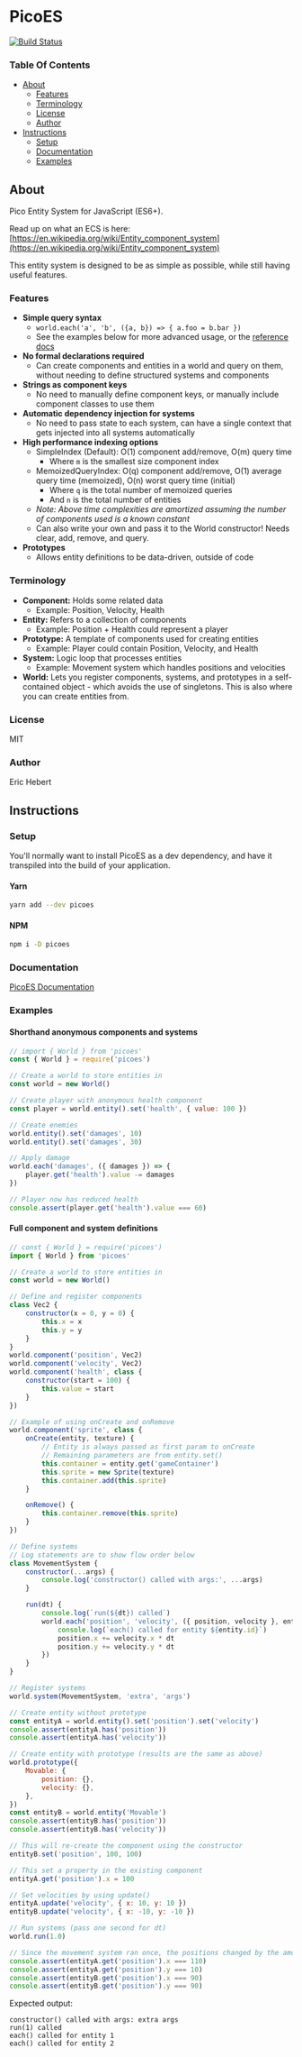 # PicoES

[![Build Status](https://travis-ci.org/ayebear/picoes.svg?branch=master)](https://travis-ci.org/ayebear/picoes)

### Table Of Contents

-   [About](#about)
    -   [Features](#features)
    -   [Terminology](#terminology)
    -   [License](#license)
    -   [Author](#author)
-   [Instructions](#instructions)
    -   [Setup](#setup)
    -   [Documentation](#documentation)
    -   [Examples](#examples)

## About

Pico Entity System for JavaScript (ES6+).

Read up on what an ECS is here: [https://en.wikipedia.org/wiki/Entity_component_system](https://en.wikipedia.org/wiki/Entity_component_system)

This entity system is designed to be as simple as possible, while still having useful features.

### Features

-   **Simple query syntax**
    -   `world.each('a', 'b', ({a, b}) => { a.foo = b.bar })`
	-   See the examples below for more advanced usage, or the [reference docs](https://ayebear.com/picoes/class/src/world.js~World.html#instance-method-each)
-   **No formal declarations required**
    -   Can create components and entities in a world and query on them, without needing to define structured systems and components
-   **Strings as component keys**
    -   No need to manually define component keys, or manually include component classes to use them
-   **Automatic dependency injection for systems**
    -   No need to pass state to each system, can have a single context that gets injected into all systems automatically
-   **High performance indexing options**
    -   SimpleIndex (Default): O(1) component add/remove, O(m) query time
        -   Where `m` is the smallest size component index
    -   MemoizedQueryIndex: O(q) component add/remove, O(1) average query time (memoized), O(n) worst query time (initial)
        -   Where `q` is the total number of memoized queries
        -   And `n` is the total number of entities
    -   _Note: Above time complexities are amortized assuming the number of components used is a known constant_
    -   Can also write your own and pass it to the World constructor! Needs clear, add, remove, and query.
-   **Prototypes**
    -   Allows entity definitions to be data-driven, outside of code

### Terminology

-   **Component:** Holds some related data
    -   Example: Position, Velocity, Health
-   **Entity:** Refers to a collection of components
    -   Example: Position + Health could represent a player
-   **Prototype:** A template of components used for creating entities
    -   Example: Player could contain Position, Velocity, and Health
-   **System:** Logic loop that processes entities
    -   Example: Movement system which handles positions and velocities
-   **World:** Lets you register components, systems, and prototypes in a self-contained object - which avoids the use of singletons. This is also where you can create entities from.

### License

MIT

### Author

Eric Hebert

## Instructions

### Setup

You'll normally want to install PicoES as a dev dependency, and have it transpiled into the build of your application.

#### Yarn

```bash
yarn add --dev picoes
```

#### NPM

```bash
npm i -D picoes
```

### Documentation

[PicoES Documentation](https://ayebear.com/picoes)

### Examples

#### Shorthand anonymous components and systems

```javascript
// import { World } from 'picoes'
const { World } = require('picoes')

// Create a world to store entities in
const world = new World()

// Create player with anonymous health component
const player = world.entity().set('health', { value: 100 })

// Create enemies
world.entity().set('damages', 10)
world.entity().set('damages', 30)

// Apply damage
world.each('damages', ({ damages }) => {
	player.get('health').value -= damages
})

// Player now has reduced health
console.assert(player.get('health').value === 60)
```

#### Full component and system definitions

```javascript
// const { World } = require('picoes')
import { World } from 'picoes'

// Create a world to store entities in
const world = new World()

// Define and register components
class Vec2 {
	constructor(x = 0, y = 0) {
		this.x = x
		this.y = y
	}
}
world.component('position', Vec2)
world.component('velocity', Vec2)
world.component('health', class {
	constructor(start = 100) {
		this.value = start
	}
})

// Example of using onCreate and onRemove
world.component('sprite', class {
	onCreate(entity, texture) {
		// Entity is always passed as first param to onCreate
		// Remaining parameters are from entity.set()
		this.container = entity.get('gameContainer')
		this.sprite = new Sprite(texture)
		this.container.add(this.sprite)
	}

	onRemove() {
		this.container.remove(this.sprite)
	}
})

// Define systems
// Log statements are to show flow order below
class MovementSystem {
	constructor(...args) {
		console.log('constructor() called with args:', ...args)
	}

	run(dt) {
		console.log(`run(${dt}) called`)
		world.each('position', 'velocity', ({ position, velocity }, entity) => {
			console.log(`each() called for entity ${entity.id}`)
			position.x += velocity.x * dt
			position.y += velocity.y * dt
		})
	}
}

// Register systems
world.system(MovementSystem, 'extra', 'args')

// Create entity without prototype
const entityA = world.entity().set('position').set('velocity')
console.assert(entityA.has('position'))
console.assert(entityA.has('velocity'))

// Create entity with prototype (results are the same as above)
world.prototype({
	Movable: {
		position: {},
		velocity: {},
	},
})
const entityB = world.entity('Movable')
console.assert(entityB.has('position'))
console.assert(entityB.has('velocity'))

// This will re-create the component using the constructor
entityB.set('position', 100, 100)

// This set a property in the existing component
entityA.get('position').x = 100

// Set velocities by using update()
entityA.update('velocity', { x: 10, y: 10 })
entityB.update('velocity', { x: -10, y: -10 })

// Run systems (pass one second for dt)
world.run(1.0)

// Since the movement system ran once, the positions changed by the amount of their velocity
console.assert(entityA.get('position').x === 110)
console.assert(entityA.get('position').y === 10)
console.assert(entityB.get('position').x === 90)
console.assert(entityB.get('position').y === 90)
```

Expected output:

```
constructor() called with args: extra args
run(1) called
each() called for entity 1
each() called for entity 2
```

